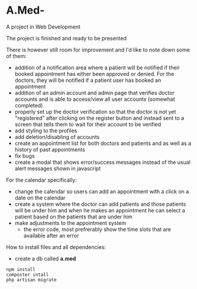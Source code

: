 # A.Med-
A project in Web Development 

The project is finished and ready to be presented

There is however still room for improvement and I'd like to note down some of them:
- addition of a notification area where a patient will be notified if their booked 
appointment has either been approved or denied. For the doctors, they will be 
notified if a patient user has booked an appointment
- addition of an admin account and admin page that verifies doctor accounts and is able to access/view all user accounts (somewhat completed)
- properly set up the doctor verification so that the doctor is not yet "registered"
after clicking on the register button and instead sent to a screen that tells them
to wait for their account to be verified
- add styling to the profiles
- add deletion/disabling of accounts
- create an appointment list for both doctors and patients and as well as a history of 
past appointments
- fix bugs
- create a modal that shows error/success messages instead of the usual alert messages shown in javascript

For the calendar specifically:
- change the calendar so users can add an appointment with a click on a date on the calendar
- create a system where the doctor can add patients and those patients will be under him and when he makes an appointment he can select a patient based on the patients that are under him
- make adjustments to the appointment system
  - the error code, most prefrerably show the time slots that are available after an error

How to install files and all dependencies:
- create a db called **a.med**
```
npm install
composter intall
php artisan migrate
```
